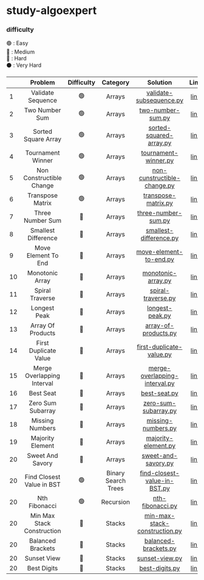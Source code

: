 # study-algoexpert

### difficulty
🟢 : Easy
<br/>
🔵 : Medium
<br/>
🔴 : Hard
<br/>
⚫️ : Very Hard
<br/>


|    |          Problem           | Difficulty |      Category       |                                                           Solution                                                            |                                  Link                                  | 
|----|:--------------------------:| :--------: |:-------------------:|:-----------------------------------------------------------------------------------------------------------------------------:|:----------------------------------------------------------------------:| 
| 1  |     Validate Sequence      |     🟢     |       Arrays        |        [validate-subsequence.py](https://github.com/cherry-ni/study-algoexpert/blob/main/Easy/validate-subsequence.py)        |    [link](https://www.algoexpert.io/questions/validate-subsequence)    |
| 2  |       Two Number Sum       |     🟢     |       Arrays        |           [two-number-sum.py](https://github.com/cherry-ni/study-algoexpert/blob/main/Easy/validate-subsequence.py)           |       [link](https://www.algoexpert.io/questions/two-number-sum)       |
| 3  |    Sorted Square Array     |     🟢     |       Arrays        |        [sorted-squared-array.py](https://github.com/cherry-ni/study-algoexpert/blob/main/Easy/validate-subsequence.py)        |    [link](https://www.algoexpert.io/questions/sorted-squared-array)    |
| 4  |     Tournament Winner      |     🟢     |       Arrays        |           [tournament-winner.py](https://github.com/cherry-ni/study-algoexpert/blob/main/Easy/tournament-winner.py)           |      [link](https://www.algoexpert.io/questions/tournament-winner)     |
| 5  |  Non Constructible Change  |     🟢     |       Arrays        |    [non-cunstructible-change.py](https://github.com/cherry-ni/study-algoexpert/blob/main/Easy/non-constructible-change.py)    |  [link](https://www.algoexpert.io/questions/non-constructible-change)  |
| 6  |      Transpose Matrix      |     🟢     |       Arrays        |            [transpose-matrix.py](https://github.com/cherry-ni/study-algoexpert/blob/main/Easy/transpose-matrix.py)            |      [link](https://www.algoexpert.io/questions/transpose-matrix)      |
| 7  |      Three Number Sum      |     🔵     |       Arrays        |           [three-number-sum.py](https://github.com/cherry-ni/study-algoexpert/blob/main/Medium/three-number-sum.py)           |      [link](https://www.algoexpert.io/questions/three-number-sum)      |
| 8  |    Smallest Difference     |     🔵     |       Arrays        |        [smallest-difference.py](https://github.com/cherry-ni/study-algoexpert/blob/main/Medium/smallest-difference.py)        |     [link](https://www.algoexpert.io/questions/smallest-difference)    |
| 9  |    Move Element To End     |     🔵     |       Arrays        |        [move-element-to-end.py](https://github.com/cherry-ni/study-algoexpert/blob/main/Medium/move-element-to-end.py)        |     [link](https://www.algoexpert.io/questions/move-element-to-end)    |
| 10 |      Monotonic Array       |     🔵     |       Arrays        |            [monotonic-array.py](https://github.com/cherry-ni/study-algoexpert/blob/main/Medium/monotonic-array.py)            |       [link](https://www.algoexpert.io/questions/monotonic-array)      |
| 11 |      Spiral Traverse       |     🔵     |       Arrays        |            [spiral-traverse.py](https://github.com/cherry-ni/study-algoexpert/blob/main/Medium/spiral-traverse.py)            |       [link](https://www.algoexpert.io/questions/spiral-traverse)      |
| 12 |        Longest Peak        |     🔵     |       Arrays        |               [longest-peak.py](https://github.com/cherry-ni/study-algoexpert/blob/main/Medium/longest-peak.py)               |        [link](https://www.algoexpert.io/questions/longest-peak)        |
| 13 |     Array Of Products      |     🔵     |       Arrays        |          [array-of-products.py](https://github.com/cherry-ni/study-algoexpert/blob/main/Medium/array-of-products.py)          |      [link](https://www.algoexpert.io/questions/array-of-products)     |
| 14 |   First Duplicate Value    |     🔵     |       Arrays        |      [first-duplicate-value.py](https://github.com/cherry-ni/study-algoexpert/blob/main/Medium/first-duplicate-value.py)      |    [link](https://www.algoexpert.io/questions/first-duplicate-value)   |
| 15 | Merge Overlapping Interval |     🔵     |       Arrays        | [merge-overlapping-interval.py](https://github.com/cherry-ni/study-algoexpert/blob/main/Medium/merge-overlapping-interval.py) | [link](https://www.algoexpert.io/questions/merge-overlapping-intervals) |
| 16 |         Best Seat          |     🔵     |       Arrays        |                  [best-seat.py](https://github.com/cherry-ni/study-algoexpert/blob/main/Medium/best-seat.py)                  |          [link](https://www.algoexpert.io/questions/best-seat)         |
| 17 |     Zero Sum Subarray      |     🔵     |       Arrays        |          [zero-sum-subarray.py](https://github.com/cherry-ni/study-algoexpert/blob/main/Medium/zero-sum-subarray.py)          |      [link](https://www.algoexpert.io/questions/zero-sum-subarray)     |
| 18 |      Missing Numbers       |     🔵     |       Arrays        |            [missing-numbers.py](https://github.com/cherry-ni/study-algoexpert/blob/main/Medium/missing-numbers.py)            |       [link](https://www.algoexpert.io/questions/missingNumbers)       |
| 19 |      Majority Element      |     🔵     |       Arrays        |           [majority-element.py](https://github.com/cherry-ni/study-algoexpert/blob/main/Medium/majority-element.py)           |      [link](https://www.algoexpert.io/questions/majority-element)      |
| 20 |      Sweet And Savory      |     🔵     |       Arrays        |           [sweet-and-savory.py](https://github.com/cherry-ni/study-algoexpert/blob/main/Medium/sweet-and-savory.py)           |      [link](https://www.algoexpert.io/questions/sweet-and-savory)      |
| 20 | Find Closest Value in BST  |     🟢     | Binary Search Trees |   [find-closest-value-in-BST.py](https://github.com/cherry-ni/study-algoexpert/blob/main/Easy/find-closest-value-in-BST.py)   | [link](https://www.algoexpert.io/questions/find-closest-value-in-bst)  |
| 20 |       Nth Fibonacci        |     🟢     |      Recursion      |               [nth-fibonacci.py](https://github.com/cherry-ni/study-algoexpert/blob/main/Easy/nth-fibonacci.py)               | [link](https://www.algoexpert.io/questions/nth-fibonacci)  |
| 20 | Min Max Stack Construction |     🔵     |       Stacks        | [min-max-stack-construction.py](https://github.com/cherry-ni/study-algoexpert/blob/main/Medium/min-max-stack-construction.py) | [link](https://www.algoexpert.io/questions/min-max-stack-construction)  |
| 20 |     Balanced Brackets      |     🔵     |       Stacks        |          [balanced-brackets.py](https://github.com/cherry-ni/study-algoexpert/blob/main/Medium/balanced-brackets.py)          | [link](https://www.algoexpert.io/questions/balanced-brackets)  |
| 20 |        Sunset View         |     🔵     |       Stacks        |     [sunset-view.py](https://github.com/cherry-ni/study-algoexpert/blob/main/Medium/sunset-view.py)                                                       | [link](https://www.algoexpert.io/questions/sunset-views)  |
| 20 |        Best Digits         |     🔵     |       Stacks        |                                                      [best-digits.py]()                                                       | [link](https://www.algoexpert.io/questions/best-digits)  |